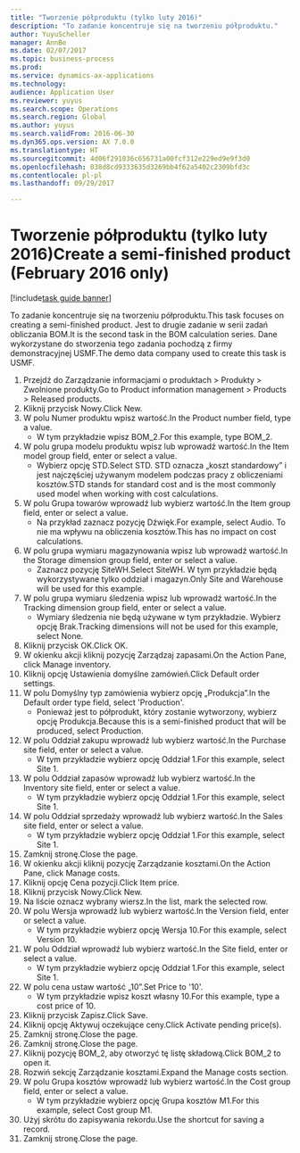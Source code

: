 ```yaml
--- 
title: "Tworzenie półproduktu (tylko luty 2016)"
description: "To zadanie koncentruje się na tworzeniu półproduktu."
author: YuyuScheller
manager: AnnBe
ms.date: 02/07/2017
ms.topic: business-process
ms.prod: 
ms.service: dynamics-ax-applications
ms.technology: 
audience: Application User
ms.reviewer: yuyus
ms.search.scope: Operations
ms.search.region: Global
ms.author: yuyus
ms.search.validFrom: 2016-06-30
ms.dyn365.ops.version: AX 7.0.0
ms.translationtype: HT
ms.sourcegitcommit: 4d06f291036c656731a00fcf312e229ed9e9f3d0
ms.openlocfilehash: 038d8cd9333635d3269bb4f62a5402c2309bfd3c
ms.contentlocale: pl-pl
ms.lasthandoff: 09/29/2017

---
```

# <a name="create-a-semi-finished-product-february-2016-only"></a><span data-ttu-id="6e8fb-103">Tworzenie półproduktu (tylko luty 2016)</span><span class="sxs-lookup"><span data-stu-id="6e8fb-103">Create a semi-finished product (February 2016 only)</span></span>

[!include[task guide banner](../../includes/task-guide-banner.md)]

<span data-ttu-id="6e8fb-104">To zadanie koncentruje się na tworzeniu półproduktu.</span><span class="sxs-lookup"><span data-stu-id="6e8fb-104">This task focuses on creating a semi-finished product.</span></span> <span data-ttu-id="6e8fb-105">Jest to drugie zadanie w serii zadań obliczania BOM.</span><span class="sxs-lookup"><span data-stu-id="6e8fb-105">It is the second task in the BOM calculation series.</span></span> <span data-ttu-id="6e8fb-106">Dane wykorzystane do stworzenia tego zadania pochodzą z firmy demonstracyjnej USMF.</span><span class="sxs-lookup"><span data-stu-id="6e8fb-106">The demo data company used to create this task is USMF.</span></span>

1. <span data-ttu-id="6e8fb-107">Przejdź do Zarządzanie informacjami o produktach > Produkty > Zwolnione produkty.</span><span class="sxs-lookup"><span data-stu-id="6e8fb-107">Go to Product information management > Products > Released products.</span></span>
2. <span data-ttu-id="6e8fb-108">Kliknij przycisk Nowy.</span><span class="sxs-lookup"><span data-stu-id="6e8fb-108">Click New.</span></span>
3. <span data-ttu-id="6e8fb-109">W polu Numer produktu wpisz wartość.</span><span class="sxs-lookup"><span data-stu-id="6e8fb-109">In the Product number field, type a value.</span></span>
    * <span data-ttu-id="6e8fb-110">W tym przykładzie wpisz BOM_2.</span><span class="sxs-lookup"><span data-stu-id="6e8fb-110">For this example, type BOM_2.</span></span>  
4. <span data-ttu-id="6e8fb-111">W polu grupa modelu produktu wpisz lub wprowadź wartość.</span><span class="sxs-lookup"><span data-stu-id="6e8fb-111">In the Item model group field, enter or select a value.</span></span>
    * <span data-ttu-id="6e8fb-112">Wybierz opcję STD.</span><span class="sxs-lookup"><span data-stu-id="6e8fb-112">Select STD.</span></span> <span data-ttu-id="6e8fb-113">STD oznacza „koszt standardowy” i jest najczęściej używanym modelem podczas pracy z obliczeniami kosztów.</span><span class="sxs-lookup"><span data-stu-id="6e8fb-113">STD stands for standard cost and is the most commonly used model when working with cost calculations.</span></span>  
5. <span data-ttu-id="6e8fb-114">W polu Grupa towarów wprowadź lub wybierz wartość.</span><span class="sxs-lookup"><span data-stu-id="6e8fb-114">In the Item group field, enter or select a value.</span></span>
    * <span data-ttu-id="6e8fb-115">Na przykład zaznacz pozycję Dźwięk.</span><span class="sxs-lookup"><span data-stu-id="6e8fb-115">For example, select Audio.</span></span> <span data-ttu-id="6e8fb-116">To nie ma wpływu na obliczenia kosztów.</span><span class="sxs-lookup"><span data-stu-id="6e8fb-116">This has no impact on cost calculations.</span></span>  
6. <span data-ttu-id="6e8fb-117">W polu grupa wymiaru magazynowania wpisz lub wprowadź wartość.</span><span class="sxs-lookup"><span data-stu-id="6e8fb-117">In the Storage dimension group field, enter or select a value.</span></span>
    * <span data-ttu-id="6e8fb-118">Zaznacz pozycję SiteWH.</span><span class="sxs-lookup"><span data-stu-id="6e8fb-118">Select SiteWH.</span></span> <span data-ttu-id="6e8fb-119">W tym przykładzie będą wykorzystywane tylko oddział i magazyn.</span><span class="sxs-lookup"><span data-stu-id="6e8fb-119">Only Site and Warehouse will be used for this example.</span></span>  
7. <span data-ttu-id="6e8fb-120">W polu grupa wymiaru śledzenia wpisz lub wprowadź wartość.</span><span class="sxs-lookup"><span data-stu-id="6e8fb-120">In the Tracking dimension group field, enter or select a value.</span></span>
    * <span data-ttu-id="6e8fb-121">Wymiary śledzenia nie będą używane w tym przykładzie. Wybierz opcję Brak.</span><span class="sxs-lookup"><span data-stu-id="6e8fb-121">Tracking dimensions will not be used for this example, select None.</span></span>  
8. <span data-ttu-id="6e8fb-122">Kliknij przycisk OK.</span><span class="sxs-lookup"><span data-stu-id="6e8fb-122">Click OK.</span></span>
9. <span data-ttu-id="6e8fb-123">W okienku akcji kliknij pozycję Zarządzaj zapasami.</span><span class="sxs-lookup"><span data-stu-id="6e8fb-123">On the Action Pane, click Manage inventory.</span></span>
10. <span data-ttu-id="6e8fb-124">Kliknij opcję Ustawienia domyślne zamówień.</span><span class="sxs-lookup"><span data-stu-id="6e8fb-124">Click Default order settings.</span></span>
11. <span data-ttu-id="6e8fb-125">W polu Domyślny typ zamówienia wybierz opcję „Produkcja”.</span><span class="sxs-lookup"><span data-stu-id="6e8fb-125">In the Default order type field, select 'Production'.</span></span>
    * <span data-ttu-id="6e8fb-126">Ponieważ jest to półprodukt, który zostanie wytworzony, wybierz opcję Produkcja.</span><span class="sxs-lookup"><span data-stu-id="6e8fb-126">Because this is a semi-finished product that will be produced, select Production.</span></span>  
12. <span data-ttu-id="6e8fb-127">W polu Oddział zakupu wprowadź lub wybierz wartość.</span><span class="sxs-lookup"><span data-stu-id="6e8fb-127">In the Purchase site field, enter or select a value.</span></span>
    * <span data-ttu-id="6e8fb-128">W tym przykładzie wybierz opcję Oddział 1.</span><span class="sxs-lookup"><span data-stu-id="6e8fb-128">For this example, select Site 1.</span></span>  
13. <span data-ttu-id="6e8fb-129">W polu Oddział zapasów wprowadź lub wybierz wartość.</span><span class="sxs-lookup"><span data-stu-id="6e8fb-129">In the Inventory site field, enter or select a value.</span></span>
    * <span data-ttu-id="6e8fb-130">W tym przykładzie wybierz opcję Oddział 1.</span><span class="sxs-lookup"><span data-stu-id="6e8fb-130">For this example, select Site 1.</span></span>  
14. <span data-ttu-id="6e8fb-131">W polu Oddział sprzedaży wprowadź lub wybierz wartość.</span><span class="sxs-lookup"><span data-stu-id="6e8fb-131">In the Sales site field, enter or select a value.</span></span>
    * <span data-ttu-id="6e8fb-132">W tym przykładzie wybierz opcję Oddział 1.</span><span class="sxs-lookup"><span data-stu-id="6e8fb-132">For this example, select Site 1.</span></span>  
15. <span data-ttu-id="6e8fb-133">Zamknij stronę.</span><span class="sxs-lookup"><span data-stu-id="6e8fb-133">Close the page.</span></span>
16. <span data-ttu-id="6e8fb-134">W okienku akcji kliknij pozycję Zarządzanie kosztami.</span><span class="sxs-lookup"><span data-stu-id="6e8fb-134">On the Action Pane, click Manage costs.</span></span>
17. <span data-ttu-id="6e8fb-135">Kliknij opcję Cena pozycji.</span><span class="sxs-lookup"><span data-stu-id="6e8fb-135">Click Item price.</span></span>
18. <span data-ttu-id="6e8fb-136">Kliknij przycisk Nowy.</span><span class="sxs-lookup"><span data-stu-id="6e8fb-136">Click New.</span></span>
19. <span data-ttu-id="6e8fb-137">Na liście oznacz wybrany wiersz.</span><span class="sxs-lookup"><span data-stu-id="6e8fb-137">In the list, mark the selected row.</span></span>
20. <span data-ttu-id="6e8fb-138">W polu Wersja wprowadź lub wybierz wartość.</span><span class="sxs-lookup"><span data-stu-id="6e8fb-138">In the Version field, enter or select a value.</span></span>
    * <span data-ttu-id="6e8fb-139">W tym przykładzie wybierz opcję Wersja 10.</span><span class="sxs-lookup"><span data-stu-id="6e8fb-139">For this example, select Version 10.</span></span>  
21. <span data-ttu-id="6e8fb-140">W polu Oddział wprowadź lub wybierz wartość.</span><span class="sxs-lookup"><span data-stu-id="6e8fb-140">In the Site field, enter or select a value.</span></span>
    * <span data-ttu-id="6e8fb-141">W tym przykładzie wybierz opcję Oddział 1.</span><span class="sxs-lookup"><span data-stu-id="6e8fb-141">For this example, select Site 1.</span></span>  
22. <span data-ttu-id="6e8fb-142">W polu cena ustaw wartość „10”.</span><span class="sxs-lookup"><span data-stu-id="6e8fb-142">Set Price to '10'.</span></span>
    * <span data-ttu-id="6e8fb-143">W tym przykładzie wpisz koszt własny 10.</span><span class="sxs-lookup"><span data-stu-id="6e8fb-143">For this example, type a cost price of 10.</span></span>  
23. <span data-ttu-id="6e8fb-144">Kliknij przycisk Zapisz.</span><span class="sxs-lookup"><span data-stu-id="6e8fb-144">Click Save.</span></span>
24. <span data-ttu-id="6e8fb-145">Kliknij opcję Aktywuj oczekujące ceny.</span><span class="sxs-lookup"><span data-stu-id="6e8fb-145">Click Activate pending price(s).</span></span>
25. <span data-ttu-id="6e8fb-146">Zamknij stronę.</span><span class="sxs-lookup"><span data-stu-id="6e8fb-146">Close the page.</span></span>
26. <span data-ttu-id="6e8fb-147">Zamknij stronę.</span><span class="sxs-lookup"><span data-stu-id="6e8fb-147">Close the page.</span></span>
27. <span data-ttu-id="6e8fb-148">Kliknij pozycję BOM_2, aby otworzyć tę listę składową.</span><span class="sxs-lookup"><span data-stu-id="6e8fb-148">Click BOM_2 to open it.</span></span>
28. <span data-ttu-id="6e8fb-149">Rozwiń sekcję Zarządzanie kosztami.</span><span class="sxs-lookup"><span data-stu-id="6e8fb-149">Expand the Manage costs section.</span></span>
29. <span data-ttu-id="6e8fb-150">W polu Grupa kosztów wprowadź lub wybierz wartość.</span><span class="sxs-lookup"><span data-stu-id="6e8fb-150">In the Cost group field, enter or select a value.</span></span>
    * <span data-ttu-id="6e8fb-151">W tym przykładzie wybierz opcję Grupa kosztów M1.</span><span class="sxs-lookup"><span data-stu-id="6e8fb-151">For this example, select Cost group M1.</span></span>  
30. <span data-ttu-id="6e8fb-152">Użyj skrótu do zapisywania rekordu.</span><span class="sxs-lookup"><span data-stu-id="6e8fb-152">Use the shortcut for saving a record.</span></span>
31. <span data-ttu-id="6e8fb-153">Zamknij stronę.</span><span class="sxs-lookup"><span data-stu-id="6e8fb-153">Close the page.</span></span>



